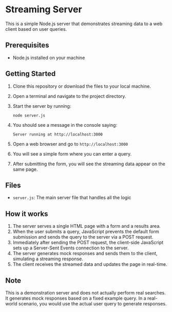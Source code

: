 # Streaming Server

This is a simple Node.js server that demonstrates streaming data to a web client based on user queries.

## Prerequisites

- Node.js installed on your machine

## Getting Started

1. Clone this repository or download the files to your local machine.

2. Open a terminal and navigate to the project directory.

3. Start the server by running:
   ```
   node server.js
   ```

4. You should see a message in the console saying:
   ```
   Server running at http://localhost:3000
   ```

5. Open a web browser and go to `http://localhost:3000`

6. You will see a simple form where you can enter a query.

7. After submitting the form, you will see the streaming data appear on the same page.

## Files

- `server.js`: The main server file that handles all the logic

## How it works

1. The server serves a single HTML page with a form and a results area.
2. When the user submits a query, JavaScript prevents the default form submission and sends the query to the server via a POST request.
3. Immediately after sending the POST request, the client-side JavaScript sets up a Server-Sent Events connection to the server.
4. The server generates mock responses and sends them to the client, simulating a streaming response.
5. The client receives the streamed data and updates the page in real-time.

## Note

This is a demonstration server and does not actually perform real searches. It generates mock responses based on a fixed example query. In a real-world scenario, you would use the actual user query to generate responses.
